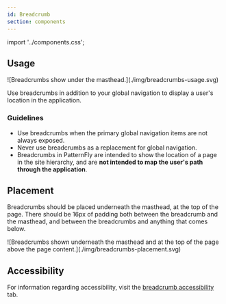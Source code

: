 ```yaml
---
id: Breadcrumb
section: components
---
```


import '../components.css';

## Usage

<div class="ws-docs-content-img">
![Breadcrumbs show under the masthead.](./img/breadcrumbs-usage.svg)
</div>

Use breadcrumbs in addition to your global navigation to display a user's location in the application.

### Guidelines
* Use breadcrumbs when the primary global navigation items are not always exposed.
* Never use breadcrumbs as a replacement for global navigation.
* Breadcrumbs in PatternFly are intended to show the location of a page in the site hierarchy, and are **not intended to map the user's path through the application**.

## Placement
Breadcrumbs should be placed underneath the masthead, at the top of the page. There should be 16px of padding both between the breadcrumb and the masthead, and between the breadcrumbs and anything that comes below.

<div class="ws-docs-content-img">
![Breadcrumbs shown underneath the masthead and at the top of the page above the page content.](./img/breadcrumbs-placement.svg)
</div>

## Accessibility
For information regarding accessibility, visit the [breadcrumb accessibility](/components/breadcrumb/accessibility) tab. 

